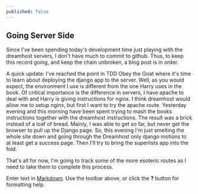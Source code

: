 ```yaml
---
published: false
---
```

## Going Server Side

Since I've been spending today's development time just playing with the dreamhost servers, I don't have much to commit to github. Thus, to keep this record going, and keep the chain unbroken, a blog post is in order.

A quick update: I've reached the point in TDD Obey the Goat where it's time to learn about deploying the django app to the server. Well, as you would expect, the environment I use is different from the one Harry uses in the book. Of critical importance is the difference in servers, I have apache to deal with and Harry is giving instructions for nginx. I think dreamhost would allow me to setup nginx, but first I want to try the apache route. Yesterday evening and this morning have been spent trying to mash the books instructions together with the dreamhost instructions. The result was a brick instead of a loaf of bread. Mainly, I was able to get so far, but never get the browser to pull up the Django page. So, this evening I'm just smelting the whole site down and going through the Dreamhost only django motions to at least get a success page. Then I'll try to bring the superlists app into the fold.

That's all for now, I'm going to track some of the more esoteric routes as I need to take them to complete this process.

Enter text in [Markdown](http://daringfireball.net/projects/markdown/). Use the toolbar above, or click the **?** button for formatting help.
